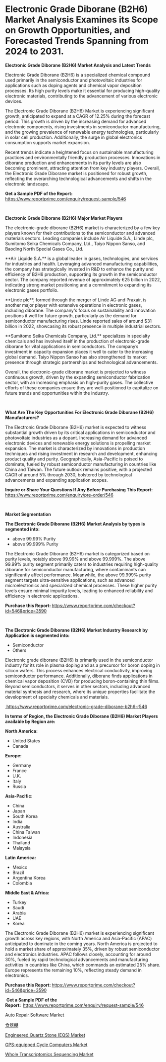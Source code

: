 <p><h1>Electronic Grade Diborane (B2H6) Market Analysis Examines its Scope on Growth Opportunities, and Forecasted Trends Spanning from 2024 to 2031.</h1></p><p><strong>Electronic Grade Diborane (B2H6) Market Analysis and Latest Trends</strong></p>
<p><p>Electronic Grade Diborane (B2H6) is a specialized chemical compound used primarily in the semiconductor and photovoltaic industries for applications such as doping agents and chemical vapor deposition processes. Its high purity levels make it essential for producing high-quality electronic materials, contributing to the advancement of various electronic devices.</p><p>The Electronic Grade Diborane (B2H6) Market is experiencing significant growth, anticipated to expand at a CAGR of 12.25% during the forecast period. This growth is driven by the increasing demand for advanced electronic components, rising investments in semiconductor manufacturing, and the growing prevalence of renewable energy technologies, particularly in solar cell production. Additionally, the surge in global electronics consumption supports market expansion.</p><p>Recent trends indicate a heightened focus on sustainable manufacturing practices and environmentally friendly production processes. Innovations in diborane production and enhancements in its purity levels are also becoming prominent, attracting attention from key industry players. Overall, the Electronic Grade Diborane market is positioned for robust growth, reflecting the overarching technological advancements and shifts in the electronic landscape.</p></p>
<p><strong>Get a Sample PDF of the Report:&nbsp;</strong> <a href="https://www.reportprime.com/enquiry/request-sample/546">https://www.reportprime.com/enquiry/request-sample/546</a></p>
<p>&nbsp;</p>
<p><strong>Electronic Grade Diborane (B2H6) Major Market Players</strong></p>
<p><p>The electronic-grade diborane (B2H6) market is characterized by a few key players known for their contributions to the semiconductor and advanced materials sectors. Leading companies include Air Liquide S.A., Linde plc, Sumitomo Seika Chemicals Company, Ltd., Taiyo Nippon Sanso, and Baoding North Special Gases Co., Ltd.</p><p>**Air Liquide S.A.** is a global leader in gases, technologies, and services for industries and health. Leveraging advanced manufacturing capabilities, the company has strategically invested in R&D to enhance the purity and efficiency of B2H6 production, supporting its growth in the semiconductor sector. The company reported revenue of approximately €25 billion in 2022, indicating strong market positioning and a commitment to expanding its electronic gases portfolio.</p><p>**Linde plc**, formed through the merger of Linde AG and Praxair, is another major player with extensive operations in electronic gases, including diborane. The company's focus on sustainability and innovation positions it well for future growth, particularly as the demand for semiconductor manufacturing rises. Linde reported sales of around $31 billion in 2022, showcasing its robust presence in multiple industrial sectors.</p><p>**Sumitomo Seika Chemicals Company, Ltd.** specializes in specialty chemicals and has involved itself in the production of electronic-grade diborane for vital applications in semiconductors. The company’s investment in capacity expansion places it well to cater to the increasing global demand. Taiyo Nippon Sanso has also strengthened its market presence through strategic partnerships and technological advancements.</p><p>Overall, the electronic-grade diborane market is projected to witness continuous growth, driven by the expanding semiconductor fabrication sector, with an increasing emphasis on high-purity gases. The collective efforts of these companies ensure they are well-positioned to capitalize on future trends and opportunities within the industry.</p></p>
<p>&nbsp;</p>
<p><strong>What Are The Key Opportunities For Electronic Grade Diborane (B2H6) Manufacturers?</strong></p>
<p><p>The Electronic Grade Diborane (B2H6) market is expected to witness substantial growth driven by its critical applications in semiconductor and photovoltaic industries as a dopant. Increasing demand for advanced electronic devices and renewable energy solutions is propelling market expansion. The market is characterized by innovations in production techniques and rising investment in research and development, enhancing product quality and purity. Geographically, Asia-Pacific is poised to dominate, fueled by robust semiconductor manufacturing in countries like China and Taiwan. The future outlook remains positive, with a projected CAGR of around 5% through 2030, bolstered by technological advancements and expanding application scopes.</p></p>
<p><strong>Inquire or Share Your Questions If Any Before Purchasing This Report:</strong> <a href="https://www.reportprime.com/enquiry/pre-order/546">https://www.reportprime.com/enquiry/pre-order/546</a></p>
<p>&nbsp;</p>
<p><strong>Market Segmentation</strong></p>
<p><strong>The Electronic Grade Diborane (B2H6) Market Analysis by types is segmented into:</strong></p>
<p><ul><li>above 99.99% Purity</li><li>above 99.999% Purity</li></ul></p>
<p><p>The Electronic Grade Diborane (B2H6) market is categorized based on purity levels, notably above 99.99% and above 99.999%. The above 99.99% purity segment primarily caters to industries requiring high-quality diborane for semiconductor manufacturing, where contaminants can significantly affect performance. Meanwhile, the above 99.999% purity segment targets ultra-sensitive applications, such as advanced microelectronics and specialized chemical processes. These higher purity levels ensure minimal impurity levels, leading to enhanced reliability and efficiency in electronic applications.</p></p>
<p><strong>Purchase this Report:&nbsp;</strong><a href="https://www.reportprime.com/checkout?id=546&price=3590">https://www.reportprime.com/checkout?id=546&price=3590</a></p>
<p>&nbsp;</p>
<p><strong>The Electronic Grade Diborane (B2H6) Market Industry Research by Application is segmented into:</strong></p>
<p><ul><li>Semiconductor</li><li>Others</li></ul></p>
<p><p>Electronic grade diborane (B2H6) is primarily used in the semiconductor industry for its role in plasma doping and as a precursor for boron doping in silicon wafers. This process enhances electrical conductivity, improving semiconductor performance. Additionally, diborane finds applications in chemical vapor deposition (CVD) for producing boron-containing thin films. Beyond semiconductors, it serves in other sectors, including advanced material synthesis and research, where its unique properties facilitate the development of specialty chemicals and materials.</p></p>
<p><a href="https://www.reportprime.com/electronic-grade-diborane-b2h6-r546">&nbsp;https://www.reportprime.com/electronic-grade-diborane-b2h6-r546</a></p>
<p><strong>In terms of Region, the Electronic Grade Diborane (B2H6) Market Players available by Region are:</strong></p>
<p>
    <p> <strong> North America: </strong>
        <ul>
            <li>United States</li>
            <li>Canada</li>
        </ul>
        </p> 
    <p> <strong> Europe: </strong>
        <ul>
            <li>Germany</li>
            <li>France</li>
            <li>U.K.</li>
            <li>Italy</li>
            <li>Russia</li>
        </ul>
        </p> 
    <p> <strong> Asia-Pacific: </strong>
        <ul>
            <li>China</li>
            <li>Japan</li>
            <li>South Korea</li>
            <li>India</li>
            <li>Australia</li>
            <li>China Taiwan</li>
            <li>Indonesia</li>
            <li>Thailand</li>
            <li>Malaysia</li>
        </ul>
        </p> 
    <p> <strong> Latin America: </strong>
        <ul>
            <li>Mexico</li>
            <li>Brazil</li>
            <li>Argentina Korea</li>
            <li>Colombia</li>
        </ul>
        </p> 
    <p> <strong> Middle East & Africa: </strong>
        <ul>
            <li>Turkey</li>
            <li>Saudi</li>
            <li>Arabia</li>
            <li>UAE</li>
            <li>Korea</li>
        </ul>
    </p>
    </p>
<p><p>The Electronic Grade Diborane (B2H6) market is experiencing significant growth across key regions, with North America and Asia-Pacific (APAC) anticipated to dominate in the coming years. North America is projected to hold a market share of approximately 35%, driven by robust semiconductor and electronics industries. APAC follows closely, accounting for around 30%, fueled by rapid technological advancements and manufacturing activities in countries like China, which commands an estimated 25% share. Europe represents the remaining 10%, reflecting steady demand in electronics.</p></p>
<p><strong>Purchase this Report: </strong><a href="https://www.reportprime.com/checkout?id=546&price=3590">https://www.reportprime.com/checkout?id=546&price=3590</a></p>
<p>&nbsp;<strong>Get a Sample PDF of the Report:&nbsp;&nbsp;</strong><a href="https://www.reportprime.com/enquiry/request-sample/546">https://www.reportprime.com/enquiry/request-sample/546</a></p>
<p><strong></strong></p>
<p><p><a href="https://medium.com/@angeliabkratzer71943/navigating-the-auto-repair-software-market-expert-analysis-and-market-forecast-for-period-from-6ae0280cc89a">Auto Repair Software Market</a></p><p><a href="https://medium.com/@vidarogahn/%E3%82%AD%E3%83%A3%E3%83%93%E3%83%8D%E3%83%83%E3%83%88%E5%B8%82%E5%A0%B4%E3%81%AE%E3%83%80%E3%82%A4%E3%83%8A%E3%83%9F%E3%82%AF%E3%82%B9%E3%81%A8%E6%88%90%E9%95%B7%E8%A6%81%E5%9B%A0%E3%81%AE%E5%88%86%E6%9E%90%E3%81%8A%E3%82%88%E3%81%B32024%E5%B9%B4%E3%81%8B%E3%82%892031%E5%B9%B4%E3%81%BE%E3%81%A7%E3%81%AE%E4%BA%88%E6%B8%AC-8a19e8863b9f">食器棚</a></p><p><a href="https://github.com/wwwkeltoum/Market-Research-Report-List-4/blob/main/engineered-quartz-stone-eqs-market.md">Engineered Quartz Stone (EQS) Market</a></p><p><a href="https://issuu.com/reportprime-2/docs/gps-equipped-cycle-computers-market_98318f411bce38">GPS-equipped Cycle Computers Market</a></p><p><a href="https://issuu.com/reportprime-2/docs/whole-transcriptomics-sequencing-ma_07acad24c3af2e">Whole Transcriptomics Sequencing Market</a></p></p>
